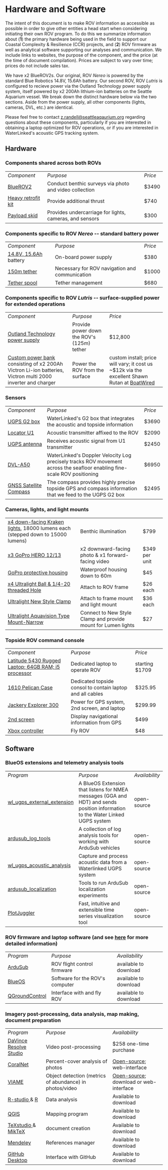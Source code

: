 # Hardware and Software 

The intent of this document is to make ROV information as accessible as possible in order to give other entities a head start when considering initiating their own ROV program. To do this we summarize information about (**1**) the primary hardware being used in the field to support our Coastal Complexity & Resilience (CCR) projects, and (**2**) ROV firmware as well as analytical software supporting our analyses and communication. We include links to websites, the purpose of the component, and the price (at the time of document compilation). Prices are subject to vary over time; prices do not include sales tax. 

We have x2 BlueROV2s. Our original, ROV _Nereo_ is powered by the standard Blue Robotics 14.8V, 15.6Ah battery. Our second ROV, ROV _Lutris_ is configured to recieve power via the Outland Technology power supply system, itself powered by x2 200Ah lithium-ion batteries on the Seattle Aquarium vessel. We break down the distinct hardware below via the two sections. Aside from the power supply, all other components (lights, cameras, DVL, etc.) are identical. 

Please feel free to contact z.randell@seattleaqaurium.org regarding questions about these components, particularly if you are interested in obtaining a laptop optimized for ROV operations, or if you are interested in WaterLinked's acoustic GPS tracking system. 

## Hardware

### Components shared across both ROVs
<table>
  <tr> <td> <i>Component</i> </td> <td> <i>Purpose</i> </td> <td> <i>Price</i> </td> </tr>
  <tr> <td> <a href="https://bluerobotics.com/store/rov/bluerov2/"> BlueROV2 </a></td> <td> Conduct benthic surveys via photo and video collection </td> <td> $3490 </td> </tr>
  <tr> <td> <a href="https://bluerobotics.com/store/rov/bluerov2-upgrade-kits/brov2-heavy-retrofit-r1-rp/"> Heavy retrofit kit </a></td> <td> Provide additional thrust </td> <td> $740 </td> </tr>
  <tr> <td> <a href="https://bluerobotics.com/store/rov/bluerov2-accessories/brov-payload-skid/"> Payload skid </a></td> <td> Provides undercarriage for lights, cameras, and sensors </td> <td> $300 </td> </tr>
</table>

### Components specific to ROV _Nereo_ -- standard battery power
<table>
<tr> <td> <i>Component</i> </td> <td> <i>Purpose</i> </td> <td> <i>Price</i> </td> </tr>
<tr> <td> <a href="https://bluerobotics.com/store/comm-control-power/powersupplies-batteries/battery-li-4s-15-6ah/"> 14.8V, 15.6Ah </a> battery </td> <td> On-board power supply </td> <td> $380 </td> </tr>
<tr> <td> <a href="https://bluerobotics.com/store/cables-connectors/cables/fathom-rov-tether-rov-ready/"> 150m tether </a></td> <td> Necessary for ROV navigation and communication </td> <td> $1000 </td> </tr>
<tr> <td> <a href="https://bluerobotics.com/store/cables-connectors/tether-management/tms-asm-kit-vp/"> Tether spool </a></td> <td> Tether management </td> <td> $680 </td> </tr>
</table>


### Components specific to ROV _Lutris_ -- surface-supplied power for extended operations
<table>
<tr> <td> <i>Component</i> </td> <td> <i>Purpose</i> </td> <td> <i>Price</i> </td> </tr>
<tr> <td> <a href="https://bluerobotics.com/store/comm-control-power/powersupplies-batteries/otps1kw/"> Outland Technology power supply </a> </td> <td> Provide power down the ROV's (125m) tether </td> <td> $12,800 </td> </tr>
<tr> <td> <a href="https://www.dropbox.com/scl/fi/0qq1bzaal2ee7c7cy3qlz/vessel_power_supply.jpg?rlkey=ri8nqzq1ftqcamb4ldnr3gfk7&dl=0"> Custom power bank </a> consisting of x2 200Ah Victron Li-ion batteries, Victron multi 2000 inverter and charger </td> <td> Power the ROV from the surface </td> <td> custom install; price will vary; it cost us ~$12k via the excellent Shawn Rutan at <a href="https://boatwired.com/"> BoatWired </a> </td> </tr>
</table>


### Sensors
<table>
<tr> <td> <i>Component</i> </td> <td> <i>Purpose</i> </td> <td> <i>Price</i> </td> </tr>
<tr> <td> <a href="https://waterlinked.com/shop/underwater-gps-g2-standard-kit-132?hsCtaTracking=0a800400-424e-4db6-93bc-2b699c906568%7C4c019475-c807-4b4d-94e9-fea9b444eeec#attr=19"> UGPS G2 box </a></td> <td> WaterLinked's G2 box that integrates the acoustic and topside information </td> <td> $3690 </td> </tr>
<tr> <td> <a href="https://waterlinked.com/shop/underwater-gps-g2-locator-u1-122?category=2#attr="> Locator U1 </a></td> <td> Acoustic transmitter affixed to the ROV </td> <td> $2090 </td> </tr>
<tr> <td> <a href="https://waterlinked.com/shop/underwater-gps-antenna-102"> UGPS antenna </a></td> <td> Receives acoustic signal from U1 transmitter </td> <td> $2450 </td> </tr>
<tr> <td> <a href="https://bluerobotics.com/store/the-reef/dvl-a50/"> DVL-A50 </a></td> <td> WaterLinked's Doppler Velocity Log precisely tracks ROV movement across the seafloor enabling fine-scale ROV positioning </td> <td> $6950 </td> </tr>
<tr> <td> <a href="https://www.advancednavigation.com/inertial-navigation-systems/satellite-compass/gnss-compass/"> GNSS Satellite Compass </a></td> <td> The compass provides highly precise topside GPS and compass information that we feed to the UGPS G2 box </td> <td> $2495 </td> </tr>
</table>

### Cameras, lights, and light mounts 
<table>
  <tr> <td> <a href="https://opticaloceansales.com/products/kraken-solarflare-mini18-video-light-18-000-lumens?srsltid=AfmBOooGV_FYsP4oqP2JGPHTVSngo_kLUL0I4SAyGWN_k_1BgDUX_T7n"> x4 down-facing Kraken lights</a>, 18000 lumens each (stepped down to 15000 lumens) </td> <td> Benthic illumination </td> <td> $799 </td> </tr>
  <tr> <td> <a href="https://gopro.com/en/us/shop/cameras/hero10-black/CHDHX-101-master.html?option-id=CHDHX-101-master"> x3 GoPro HERO 12/13 </a></td> <td> x2 downward-facing photo & x1 forward-facing video </td> <td> $349 per unit  </td> </tr>
    <tr> <td> <a href="https://gopro.com/en/us/shop/mounts-accessories/protective-housing-plus-waterproof-case/ADDIV-001.html"> GoPro protective housing </a></td> <td> Waterproof housing down to 60m </td> <td> $45 </td> </tr>
  <tr> <td> <a href="https://www.backscatter.com/Ultralight-14-20-Adaptor-Female"> x4 Ultralight Ball & 1/4-20 threaded Hole </a></td> <td> Attach to ROV frame  </td> <td> $26 each </td> </tr>
  <tr> <td> <a href="https://www.backscatter.com/Ultralight-New-Style-Clamp-15-degrees-side-movemen"> Ultralight New Style Clamp </a></td> <td> Attach to frame mount and light mount </td> <td> $36 each </td> </tr>
  <tr> <td> <a href="https://www.backscatter.com/Ultralight-Aquavision-Type-Mount-Narrow-w-Std-and"> Ultralight Aquavision Type Mount-Narrow </a></td> <td> Connect to New Style Clamp and provide mount for Lumen lights </td> <td> $27 </td> </tr>
</table>

### Topside ROV command console
<table>
<tr> <td> <i>Component</i> </td> <td> <i>Purpose</i> </td> <td> <i>Price</i> </td> </tr>
<tr> <td> <a href="https://www.dell.com/en-us/shop/dell-laptops/latitude-5430-rugged-laptop/spd/latitude-14-5430-laptop"> Latitude 5430 Rugged Laptop; 64GB RAM; i5 processor </a></td> <td> Dedicated laptop to operate ROV </td> <td> starting $1709 </td> </tr>
 <tr> <td> <a href="https://www.pelican.com/us/en/product/cases/protector/1610"> 1610 Pelican Case </a></td> <td> Dedicated topside consol to contain laptop and all cables </td> <td> $325.95 </td> </tr>  
<tr> <td> <a href="https://www.amazon.com/Jackery-Portable-Explorer-Generator-Optional/dp/B082TMBYR6/ref=sr_1_3?keywords=jackery+300&qid=1679865947&sprefix=jackery%2Caps%2C178&sr=8-3&ufe=app_do%3Aamzn1.fos.c3015c4a-46bb-44b9-81a4-dc28e6d374b3"> Jackery Explorer 300 </a></td> <td> Power for GPS system, 2nd screen, and laptop </td> <td> $299.99 </td> </tr>
<tr> <td> <a href="https://www.xenarc.com/1022YH-10-inch-sunlight-readable-lcd-display-monitor-with-hdmi-dvi-vga-av-inputs.html"> 2nd screen  </a></td> <td> Display navigational information from GPS </td> <td> $499 </td> </tr>  
<tr> <td> <a href="https://www.amazon.com/Xbox-Core-Controller-Carbon-Black-one/dp/B08DF248LD/ref=sr_1_4?crid=1021IBD9OXI1A&keywords=Xbox+game+controller&qid=1679866086&sprefix=xbox+game+controlle%2Caps%2C152&sr=8-4"> Xbox controller </a></td> <td> Fly ROV </td> <td> $48 </td> </tr>  
</table>


## Software 

### BlueOS extensions and telemetry analysis tools
<table>
  <tr> <td> <i>Program</i> </td> <td> <i>Purpose</i> </td> <td> <i>Availability</i> </td> </tr>
  <tr> <td> <a href="https://github.com/clydemcqueen/wl_ugps_external_extension"> wl_ugps_external_extension </a></td> <td> A BlueOS Extension that listens for NMEA messages (GGA and HDT) and sends position information to the Water Linked UGPS system  </td> <td> open-source </td> </tr>
<tr> <td> <a href="https://github.com/clydemcqueen/ardusub_log_tools"> ardusub_log_tools </a></td> <td> A collection of log analysis tools for working with ArduSub vehicles </td> <td> open-source </td> </tr>
<tr> <td> <a href="https://github.com/clydemcqueen/wl_ugps_acoustic_analysis"> wl_ugps_acoustic_analysis </a></td> <td> Capture and process acoustic data from a Waterlinked UGPS system </td> <td> open-source </td> </tr>
<tr> <td> <a href="https://github.com/clydemcqueen/ardusub_localization"> ardusub_localization </a></td> <td> Tools to run ArduSub localization experiments </td> <td> open-source </td> </tr>
<tr> <td> <a href="https://plotjuggler.io/"> PlotJuggler </a></td> <td> Fast, intuitive and extensible
time series visualization tool </td> <td> open-source </td> </tr>
</table>

### ROV firmware and laptop software (and see [here](https://github.com/zhrandell/Seattle_Aquarium_CCR_development/blob/main/files/ROV_firmware_software_versions.md) for more detailed information)
<table>
  <tr> <td> <i>Program</i> </td> <td> <i>Purpose</i> </td> <td> <i>Availability</i> </td> </tr>
  <tr> <td> <a href="https://www.ardusub.com/"> ArduSub </a></td>  <td> ROV flight control firmware </td> <td> available to download </td> </tr>
  <tr> <td> <a href="https://docs.bluerobotics.com/ardusub-zola/software/onboard/BlueOS-1.0/overview/"> BlueOS </a></td> <td> Software for the ROV's computer </td> <td> available to download </td> </tr>
  <tr> <td> <a href="http://qgroundcontrol.com/"> QGroundControl </a></td> <td> Interface with and fly ROV </td> <td> available to download </td> </tr>
  </table>

### Imagery post-processing, data analysis, map making, document preparation
<table>
<tr> <td> <i>Program</i> </td> <td> <i>Purpose</i> </td> <td> <i>Availability</i> </td> </tr>
<tr> <td> <a href="https://www.blackmagicdesign.com/products/davinciresolve/studio"> DaVince Resolve Studio </a></td> <td> Video post-processing </td> <td> $258 one-time purchase </td> </tr>
 <tr> <td> <a href="https://coralnet.ucsd.edu/about/"> CoralNet </a></td> <td> Percent-cover analysis of photos </td> <td> <a href="https://github.com/beijbom/coralnet"> Open-source</a>; web-interface </td> </tr>
<tr> <td> <a href="https://www.viametoolkit.org/wp-content/uploads/2020/09/VIAME-AI-Workshop-Aug2020.pdf"> VIAME </a></td> <td> Object detection (metrics of abundance) in photos/video </td> <td> <a href="https://github.com/viame/VIAME"> Open-source</a>; download or web-interface </td> </tr>
<tr> <td> <a href="https://www.rstudio.com/products/rstudio/download/"> R-studio </a> & <a href="https://www.r-project.org/"> R</a> </a></td> <td> Data analysis </td> <td> Available to download </td> </tr>
<tr> <td> <a href="https://www.qgis.org/en/site/"> QGIS </a> </td> <td> Mapping program </td> <td> Available to download </td> </tr>
<tr> <td> <a href="https://www.texstudio.org/"> TeXstudio </a> & <a href="https://miktex.org/"> MikTeX </a></td> <td> document creation </td> <td> Available to download </td> </tr>
<tr> <td> <a href="https://www.mendeley.com/"> Mendeley </a> </td> <td> References manager </td> <td> Available to download </td> </tr>
<tr> <td> <a href="https://desktop.github.com/"> GitHub Desktop </a> </td> <td> Interface with GitHub </td> <td> Available to download </td> </tr>
</table>
